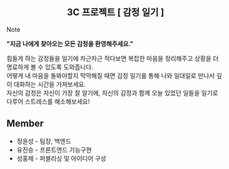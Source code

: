<div align="center">
  <h2>3C 프로젝트 [ 감정 일기 ]</h2>
</div>

> [!note]
> **"지금 나에게 찾아오는 모든 감정을 환영해주세요."**
> 
> 힘들게 하는 감정들을 일기에 차근차근 적다보면 복잡한 마음을 정리해주고 상황을 더 명료하게 볼 수 있도록 도와줍니다.   
> 어떻게 내 마음을 돌봐야할지 막막해질 때면 감정 일기를 통해 나와 일대일로 만나서 깊이 대화하는 시간을 가져보세요.    
> 자신의 감정은 자신이 가장 잘 알기에, 자신의 감정과 함께 오늘 있었던 일들을 일기로 다루어 스트레스를 해소해보세요!

## Member
- 정윤성 - 팀장, 백엔드
- 유진승 - 프론트엔드 기능구현
- 성홍제 - 퍼블리싱 및 아이디어 구성

